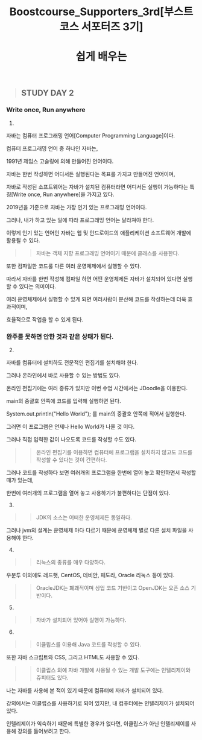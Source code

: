 <h1 align = "center">Boostcourse_Supporters_3rd[부스트코스 서포터즈 3기]</h1>
<h1 align = "center">쉽게 배우는 </h1>
<br>

>## STUDY DAY 2


### Write once, Run anywhere


1. 

자바는 컴퓨터 프로그래밍 언어[Computer Programming Language]이다. 



컴퓨터 프로그래밍 언어 중 하나인 자바는,

1991년 제임스 고슬링에 의해 만들어진 언어이다.

자바는 한번 작성하면 어디서든 실행된다는 목표를 가지고 만들어진 언어이며,

자바로 작성된 소프트웨어는 자바가 설치된 컴퓨터라면 어디서든 실행이 가능하다는 특징[Write once, Run anywhere]을 가지고 있다.



2019년을 기준으로 자바는 가장 인기 있는 프로그래밍 언어이다.

그러나, 내가 하고 있는 일에 따라 프로그래밍 언어는 달라져야 한다.

이렇게 인기 있는 언어인 자바는 웹 및 안드로이드의 애플리케이션 소프트웨어 개발에 활용될 수 있다.



>> 자바는 객체 지향 프로그래밍 언어이기 때문에 클래스를 사용한다.

또한 컴파일한 코드룰 다른 여러 운영체제에서 실행할 수 있다.

따라서 자바를 한번 작성해 컴파일 하면 어떤 운영체제든 자바가 설치되어 있다면 실행할 수 있다는 의미이다.

여러 운영체제에서 실행할 수 있게 되면 여러사람이 분산해 코드를 작성하는데 더욱 효과적이며,

효율적으로 작업을 할 수 있게 된다.  

### 완주를 못하면 안한 것과 같은 상태가 된다.

2.

자바를 컴퓨터에 설치하도 전문적인 편집기를 설치해야 한다.

그러나 온라인에서 바로 사용할 수 있는 방법도 있다.

온라인 편집기에는 여러 종류가 있지만 이번 수업 시간에서는 JDoodle을 이용한다.

main의 중괄호 안쪽에 코드를 입력해 실행하면 된다.

System.out.println("Hello World"); 를 main의 중괄호 안쪽에 적어서 실행한다.

그러면 이 프로그램은 언제나 Hello World가 나올 것 이다.

그러나 직접 입력한 값이 나오도록 코드를 작성할 수도 있다.


>> 온라인 편집기를 이용하면 컴퓨터에 프로그램을 설치하지 않고도 코드를 작성할 수 있다는 것이 간편하다.

그러나 코드를 작성하다 보면 여러개의 프로그램을 한번에 열어 놓고 확인하면서 작성할 때가 있는데,

한번에 여러개의 프로그램을 열어 놓고 사용하기가 불편하다는 단점이 있다. 

3.

>> JDK의 소스는 어떠한 운영체제든 동일하다.

그러나 jvm의 설계는 운영체제 마다 다르기 때문에 운영체제 별로 다른 설치 파일을 사용해야 한다. 

4.
>> 리눅스의 종류를 매우 다양하다.

우분투 이외에도 레드햇, CentOS, 데비안, 페도라, Oracle 리눅스 등이 있다.

>> OracleJDK는 폐괘적이며 상업 코드 기반이고 OpenJDK는 오픈 소스 기반이다.

5.
>> 자바가 설치되어 있어야 실행이 가능하다.

6.
>> 이클립스를 이용해 Java 코드를 작성할 수 있다.

또한 자바 스크립트와 CSS, 그리고 HTML도 사용할 수 있다.

>> 이클립스 외에 자바 개발에 사용될 수 있는 개발 도구에는 인텔리제이와 쥬피터도 있다.

나는 자바를 사용해 본 적이 있기 때문에 컴퓨터에 자바가 설치되어 있다.

강의에서는 이클립스를 사용하기로 되어 있지만, 내 컴퓨터에는 인텔리제이가 설치되어 있다.

인텔리제이가 익숙하기 때문에 특별한 경우가 없다면, 이클립스가 아닌 인텔리제이를 사용해 강의를 들어보려고 한다.
